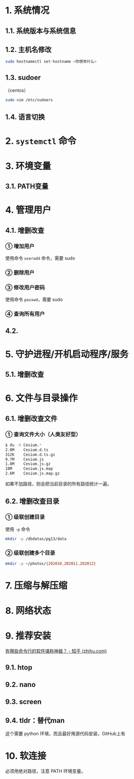 # 1. 系统情况

## 1.1. 系统版本与系统信息





## 1.2. 主机名修改

``` bash
sudo hostnamectl set-hostname <你想改什么>
```



## 1.3. sudoer

（centos）

``` bash
sudo vim /etc/sudoers
```



## 1.4. 语言切换



# 2. `systemctl` 命令



# 3. 环境变量

## 3.1. PATH变量



# 4. 管理用户

## 4.1. 增删改查

### ① 增加用户

使用命令 `useradd` 命令，需要 sudo

### ② 删除用户



### ③ 修改用户密码

使用命令 `passwd`，需要 sudo

### ④ 查询所有用户



## 4.2. 



# 5. 守护进程/开机启动程序/服务

## 5.1. 增删改查



# 6. 文件与目录操作

## 6.1. 增删改查文件

### ① 查询文件大小（人类友好型）

``` BASH
$ du -h Cesium.*
2.0M    Cesium.d.ts
312K    Cesium.d.ts.gz
9.7M    Cesium.js
1.8M    Cesium.js.gz
18M     Cesium.js.map
2.6M    Cesium.js.map.gz
```

如果不加路径，则会把当前目录的所有路径统计一遍。

## 6.2. 增删改查目录

### ① 级联创建目录

使用 `-p` 命令

``` BASH
mkdir -p /dbdatas/pg13/data
```

### ② 级联创建多个目录

``` BASH
mkdir -p ~/photos/{202010,202011,202012}
```



# 7. 压缩与解压缩



# 8. 网络状态



# 9. 推荐安装

[有哪些命令行的软件堪称神器？ - 知乎 (zhihu.com)](https://www.zhihu.com/question/59227720)

## 9.1. htop

## 9.2. nano

## 9.3. screen

## 9.4. tldr：替代man

这个需要 python 环境，而且最好用源代码安装，GitHub上有

# 10. 软连接

必须用绝对路径，注意 PATH 环境变量。